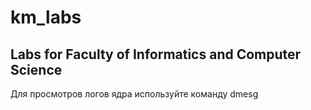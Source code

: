 # km_labs
## Labs for Faculty of Informatics and Computer Science

Для просмотров логов ядра используйте команду dmesg
